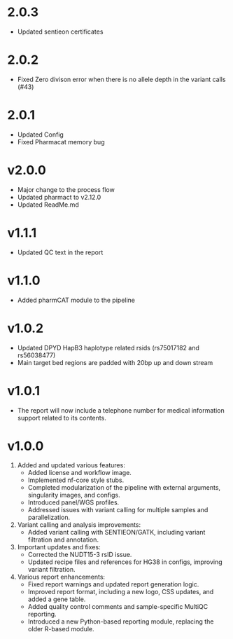 # 2.0.3
   - Updated sentieon certificates

# 2.0.2
   - Fixed Zero divison error when there is no allele depth in the variant calls (#43)
# 2.0.1
   - Updated Config
   - Fixed Pharmacat memory bug

# v2.0.0
   - Major change to the process flow
   - Updated pharmact to v2.12.0
   - Updated ReadMe.md

# v1.1.1
   - Updated QC text in the report

# v1.1.0
   - Added pharmCAT module to the pipeline

# v1.0.2
   - Updated DPYD HapB3 haplotype related rsids (rs75017182 and rs56038477)
   - Main target bed regions are padded with 20bp up and down stream
  
# v1.0.1
   - The report will now include a telephone number for medical information support related to its contents.

# v1.0.0
1. Added and updated various features:
   - Added license and workflow image.
   - Implemented nf-core style stubs.
   - Completed modularization of the pipeline with external arguments, singularity images, and configs.
   - Introduced panel/WGS profiles.
   - Addressed issues with variant calling for multiple samples and parallelization.
2. Variant calling and analysis improvements:
   - Added variant calling with SENTIEON/GATK, including variant filtration and annotation.
3. Important updates and fixes:
   - Corrected the NUDT15-3 rsID issue.
   - Updated recipe files and references for HG38 in configs, improving variant filtration.
4. Various report enhancements:
   - Fixed report warnings and updated report generation logic.
   - Improved report format, including a new logo, CSS updates, and added a gene table.
   - Added quality control comments and sample-specific MultiQC reporting.
   - Introduced a new Python-based reporting module, replacing the older R-based module.
